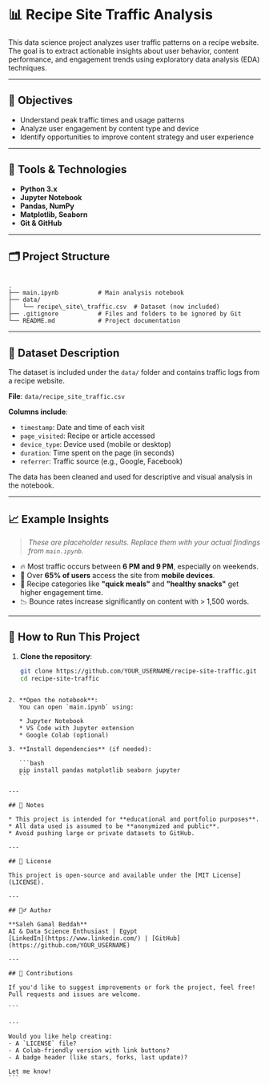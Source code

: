 # 📊 Recipe Site Traffic Analysis

This data science project analyzes user traffic patterns on a recipe website. The goal is to extract actionable insights about user behavior, content performance, and engagement trends using exploratory data analysis (EDA) techniques.

---

## 🎯 Objectives

- Understand peak traffic times and usage patterns
- Analyze user engagement by content type and device
- Identify opportunities to improve content strategy and user experience

---

## 🧰 Tools & Technologies

- **Python 3.x**
- **Jupyter Notebook**
- **Pandas, NumPy**
- **Matplotlib, Seaborn**
- **Git & GitHub**

---

## 🗂️ Project Structure

```

.
├── main.ipynb           # Main analysis notebook
├── data/
│   └── recipe\_site\_traffic.csv  # Dataset (now included)
├── .gitignore           # Files and folders to be ignored by Git
└── README.md            # Project documentation

````

---

## 📂 Dataset Description

The dataset is included under the `data/` folder and contains traffic logs from a recipe website.

**File**: `data/recipe_site_traffic.csv`

**Columns include**:
- `timestamp`: Date and time of each visit
- `page_visited`: Recipe or article accessed
- `device_type`: Device used (mobile or desktop)
- `duration`: Time spent on the page (in seconds)
- `referrer`: Traffic source (e.g., Google, Facebook)

The data has been cleaned and used for descriptive and visual analysis in the notebook.

---

## 📈 Example Insights

> _These are placeholder results. Replace them with your actual findings from `main.ipynb`._

- 🔥 Most traffic occurs between **6 PM and 9 PM**, especially on weekends.
- 📱 Over **65% of users** access the site from **mobile devices**.
- 🍝 Recipe categories like **"quick meals"** and **"healthy snacks"** get higher engagement time.
- 📉 Bounce rates increase significantly on content with > 1,500 words.

---

## 🚀 How to Run This Project

1. **Clone the repository**:
   ```bash
   git clone https://github.com/YOUR_USERNAME/recipe-site-traffic.git
   cd recipe-site-traffic
````

2. **Open the notebook**:
   You can open `main.ipynb` using:

   * Jupyter Notebook
   * VS Code with Jupyter extension
   * Google Colab (optional)

3. **Install dependencies** (if needed):

   ```bash
   pip install pandas matplotlib seaborn jupyter
   ```

---

## 📌 Notes

* This project is intended for **educational and portfolio purposes**.
* All data used is assumed to be **anonymized and public**.
* Avoid pushing large or private datasets to GitHub.

---

## 📄 License

This project is open-source and available under the [MIT License](LICENSE).

---

## 🙋‍♂️ Author

**Saleh Gamal Beddah**
AI & Data Science Enthusiast | Egypt
[LinkedIn](https://www.linkedin.com/) | [GitHub](https://github.com/YOUR_USERNAME)

---

## 🤝 Contributions

If you'd like to suggest improvements or fork the project, feel free!
Pull requests and issues are welcome.

```

---

Would you like help creating:
- A `LICENSE` file?
- A Colab-friendly version with link buttons?
- A badge header (like stars, forks, last update)?

Let me know!
```
